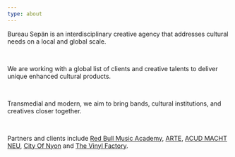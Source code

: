 ```yaml
---
type: about
---
```

Bureau Sepän is an interdisciplinary creative agency that addresses cultural needs on a local and global scale.

</br>

We are working with a global list of clients and creative talents to deliver unique enhanced cultural products. 

</br>

Transmedial and modern, we aim to bring bands, cultural institutions, and creatives closer together.

</br>

Partners and clients include [Red Bull Music Academy](http://www.redbullmusicacademy.com/), [ARTE](https://www.arte.tv/), [ACUD MACHT NEU](http://acudmachtneu.de/), [City Of Nyon](https://www.nyon.ch/fr/index.php) and [The Vinyl Factory](https://thevinylfactory.coma/).
